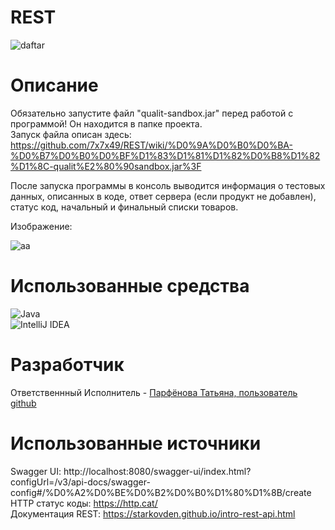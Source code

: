 # **REST**  
![daftar](https://legacy.merionet.ru/images/15-vazhnejshih-rekomendacij-po-proektirovaniyu-rest-api/1.png)  
# **Описание**  
Обязательно запустите файл "qualit-sandbox.jar" перед работой с программой! Он находится в папке проекта.   
Запуск файла описан здесь: https://github.com/7x7x49/REST/wiki/%D0%9A%D0%B0%D0%BA-%D0%B7%D0%B0%D0%BF%D1%83%D1%81%D1%82%D0%B8%D1%82%D1%8C-qualit%E2%80%90sandbox.jar%3F   
   
После запуска программы в консоль выводится информация о тестовых данных, описанных в коде, ответ сервера (если продукт не добавлен), статус код, начальный и финальный списки товаров.   
    
Изображение:   

![аа](https://i.postimg.cc/pTccmFFP/image.png)   
# **Использованные средства**  
![Java](https://img.shields.io/badge/java-%23ED8B00.svg?style=for-the-badge&logo=openjdk&logoColor=white)   
![IntelliJ IDEA](https://img.shields.io/badge/IntelliJIDEA-000000.svg?style=for-the-badge&logo=intellij-idea&logoColor=white)   
# **Разработчик**  
Ответственнный Исполнитель - [Парфёнова Татьяна, пользователь github](https://github.com/7x7x49)  
# **Использованные источники**  
Swagger UI: http://localhost:8080/swagger-ui/index.html?configUrl=/v3/api-docs/swagger-config#/%D0%A2%D0%BE%D0%B2%D0%B0%D1%80%D1%8B/create   
HTTP статус коды: https://http.cat/   
Документация REST: https://starkovden.github.io/intro-rest-api.html
